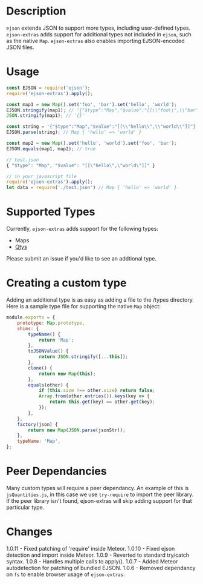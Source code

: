 # Description

`ejson` extends JSON to support more types, including user-defined types.
`ejson-extras` adds support for additional types not included in `ejson`, such
as the native `Map`. `ejson-extras` also enables importing EJSON-encoded JSON
files.

# Usage

```javascript
const EJSON = require('ejson');
require('ejson-extras').apply();

const map1 = new Map().set('foo', 'bar').set('hello', 'world');
EJSON.stringify(map1); // '{"$type":"Map","$value":"[[\\"foo\\",\\"bar\\"],[\\"hello\\",\\"world\\"]]"}'
JSON.stringify(map1); // '{}'

const string = '{"$type":"Map","$value":"[[\\"hello\\",\\"world\\"]]"}';
EJSON.parse(string); // Map { 'hello' => 'world' }

const map2 = new Map().set('hello', 'world').set('foo', 'bar');
EJSON.equals(map1, map2); // true
```

```javascript
// test.json
{ "$type": "Map", "$value": "[[\"hello\",\"world\"]]" }

// in your javascript file
require('ejson-extras').apply();
let data = require('./test.json') // Map { 'hello' => 'world' }
```

# Supported Types

Currently, `ejson-extras` adds support for the following types:

* Maps
* [Qtys](https://github.com/gentooboontoo/js-quantities)

Please submit an issue if you'd like to see an addtional type.

# Creating a custom type

Adding an additional type is as easy as adding a file to the /types directory.
Here is a sample type file for supporting the native `Map` object:

```javascript
module.exports = {
    prototype: Map.prototype,
    shims: {
        typeName() {
            return 'Map';
        },
        toJSONValue() {
            return JSON.stringify([...this]);
        },
        clone() {
            return new Map(this);
        },
        equals(other) {
            if (this.size !== other.size) return false;
            Array.from(other.entries()).keys(key => {
                return this.get(key) == other.get(key);
            });
        },
    },
    factory(json) {
        return new Map(JSON.parse(jsonStr));
    },
    typeName: 'Map',
};
```

# Peer Dependancies

Many custom types will require a peer dependancy. An example of this is
`jsQuantities.js`, in this case we use `try-require` to import the peer library.
If the peer library isn't found, ejson-extras will skip adding support for that
particular type.

# Changes

1.0.11 - Fixed patching of 'require' inside Meteor.
1.0.10 - Fixed ejson detection and import inside Meteor.
1.0.9 - Reverted to standard try/catch syntax.
1.0.8 - Handles multiple calls to apply().
1.0.7 - Added Meteor autodetection for patching of bundled EJSON.
1.0.6 - Removed dependancy on `fs` to enable browser usage of `ejson-extras`.
